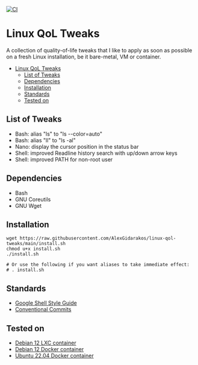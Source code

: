 [![CI](https://github.com/AlexGidarakos/linux-qol-tweaks/actions/workflows/ci.yml/badge.svg?branch=main)](https://github.com/AlexGidarakos/linux-qol-tweaks/actions/workflows/ci.yml?query=branch%3Amain)

# Linux QoL Tweaks
A collection of quality-of-life tweaks that I like to apply as soon as possible on a fresh Linux installation, be it bare-metal, VM or container.

- [Linux QoL Tweaks](#linux-qol-tweaks)
  - [List of Tweaks](#list-of-tweaks)
  - [Dependencies](#dependencies)
  - [Installation](#installation)
  - [Standards](#standards)
  - [Tested on](#tested-on)

## List of Tweaks
* Bash: alias "ls" to "ls --color=auto"
* Bash: alias "ll" to "ls -al"
* Nano: display the cursor position in the status bar
* Shell: improved Readline history search with up/down arrow keys
* Shell: improved PATH for non-root user

## Dependencies
* Bash
* GNU Coreutils
* GNU Wget

## Installation
```
wget https://raw.githubusercontent.com/AlexGidarakos/linux-qol-tweaks/main/install.sh
chmod u+x install.sh
./install.sh

# Or use the following if you want aliases to take immediate effect:
# . install.sh
```

## Standards
* [Google Shell Style Guide](https://google.github.io/styleguide/shellguide.html)
* [Conventional Commits](https://www.conventionalcommits.org)

## Tested on
* [Debian 12 LXC container](https://images.linuxcontainers.org/images/debian/bookworm/amd64/default/)
* [Debian 12 Docker container](https://gallery.ecr.aws/docker/library/debian)
* [Ubuntu 22.04 Docker container](https://gallery.ecr.aws/docker/library/ubuntu)
